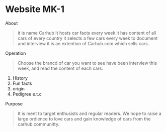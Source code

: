 # Website MK-1 #

About
>it is name Carhub
>It hosts car facts every week
>it has content of all cars of every country
>it selects a few cars every week to document and interview
>it is an extention of Carhub.com which sells cars.

Operation
>Choose the brancd of car you want to see have been interview this week, and read the content of each cars: 
1. History
2. Fun facts
3. origin
5. Pedigree
e.t.c

Purpose
> It is ment to target enthusists and regular readers.
We hope to raise a large ordience to love cars and gain knowledge of cars from the carhub communitty.
